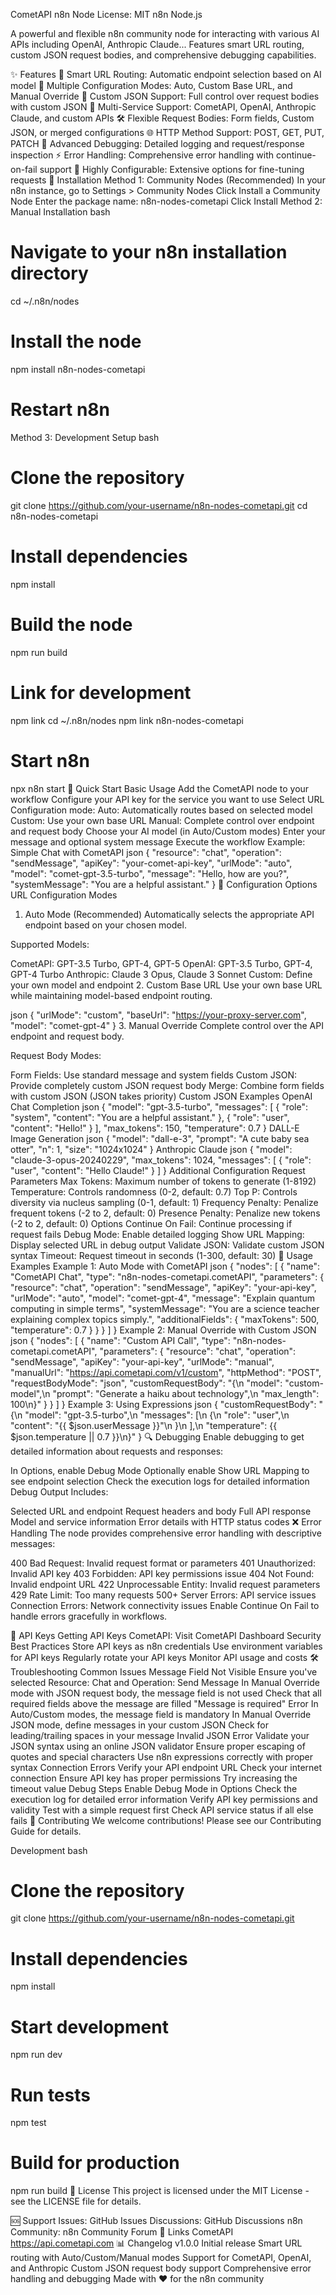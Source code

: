 CometAPI n8n Node
License: MIT
n8n
Node.js

A powerful and flexible n8n community node for interacting with various AI APIs including  OpenAI, Anthropic Claude... Features smart URL routing, custom JSON request bodies, and comprehensive debugging capabilities.

✨ Features
🎯 Smart URL Routing: Automatic endpoint selection based on AI model
🔄 Multiple Configuration Modes: Auto, Custom Base URL, and Manual Override
📝 Custom JSON Support: Full control over request bodies with custom JSON
🚀 Multi-Service Support: CometAPI, OpenAI, Anthropic Claude, and custom APIs
🛠️ Flexible Request Bodies: Form fields, Custom JSON, or merged configurations
🌐 HTTP Method Support: POST, GET, PUT, PATCH
🐛 Advanced Debugging: Detailed logging and request/response inspection
⚡ Error Handling: Comprehensive error handling with continue-on-fail support
🔧 Highly Configurable: Extensive options for fine-tuning requests
🚀 Installation
Method 1: Community Nodes (Recommended)
In your n8n instance, go to Settings > Community Nodes
Click Install a Community Node
Enter the package name: n8n-nodes-cometapi
Click Install
Method 2: Manual Installation
bash
# Navigate to your n8n installation directory
cd ~/.n8n/nodes

# Install the node
npm install n8n-nodes-cometapi

# Restart n8n
Method 3: Development Setup
bash
# Clone the repository
git clone https://github.com/your-username/n8n-nodes-cometapi.git
cd n8n-nodes-cometapi

# Install dependencies
npm install

# Build the node
npm run build

# Link for development
npm link
cd ~/.n8n/nodes
npm link n8n-nodes-cometapi

# Start n8n
npx n8n start
📖 Quick Start
Basic Usage
Add the CometAPI node to your workflow
Configure your API key for the service you want to use
Select URL Configuration mode:
Auto: Automatically routes based on selected model
Custom: Use your own base URL
Manual: Complete control over endpoint and request body
Choose your AI model (in Auto/Custom modes)
Enter your message and optional system message
Execute the workflow
Example: Simple Chat with CometAPI
json
{
  "resource": "chat",
  "operation": "sendMessage",
  "apiKey": "your-comet-api-key",
  "urlMode": "auto",
  "model": "comet-gpt-3.5-turbo",
  "message": "Hello, how are you?",
  "systemMessage": "You are a helpful assistant."
}
🔧 Configuration Options
URL Configuration Modes
1. Auto Mode (Recommended)
Automatically selects the appropriate API endpoint based on your chosen model.

Supported Models:

CometAPI: GPT-3.5 Turbo, GPT-4, GPT-5
OpenAI: GPT-3.5 Turbo, GPT-4, GPT-4 Turbo
Anthropic: Claude 3 Opus, Claude 3 Sonnet
Custom: Define your own model and endpoint
2. Custom Base URL
Use your own base URL while maintaining model-based endpoint routing.

json
{
  "urlMode": "custom",
  "baseUrl": "https://your-proxy-server.com",
  "model": "comet-gpt-4"
}
3. Manual Override
Complete control over the API endpoint and request body.

Request Body Modes:

Form Fields: Use standard message and system fields
Custom JSON: Provide completely custom JSON request body
Merge: Combine form fields with custom JSON (JSON takes priority)
Custom JSON Examples
OpenAI Chat Completion
json
{
  "model": "gpt-3.5-turbo",
  "messages": [
    {
      "role": "system",
      "content": "You are a helpful assistant."
    },
    {
      "role": "user", 
      "content": "Hello!"
    }
  ],
  "max_tokens": 150,
  "temperature": 0.7
}
DALL-E Image Generation
json
{
  "model": "dall-e-3",
  "prompt": "A cute baby sea otter",
  "n": 1,
  "size": "1024x1024"
}
Anthropic Claude
json
{
  "model": "claude-3-opus-20240229",
  "max_tokens": 1024,
  "messages": [
    {
      "role": "user",
      "content": "Hello Claude!"
    }
  ]
}
Additional Configuration
Request Parameters
Max Tokens: Maximum number of tokens to generate (1-8192)
Temperature: Controls randomness (0-2, default: 0.7)
Top P: Controls diversity via nucleus sampling (0-1, default: 1)
Frequency Penalty: Penalize frequent tokens (-2 to 2, default: 0)
Presence Penalty: Penalize new tokens (-2 to 2, default: 0)
Options
Continue On Fail: Continue processing if request fails
Debug Mode: Enable detailed logging
Show URL Mapping: Display selected URL in debug output
Validate JSON: Validate custom JSON syntax
Timeout: Request timeout in seconds (1-300, default: 30)
📝 Usage Examples
Example 1: Auto Mode with CometAPI
json
{
  "nodes": [
    {
      "name": "CometAPI Chat",
      "type": "n8n-nodes-cometapi.cometAPI",
      "parameters": {
        "resource": "chat",
        "operation": "sendMessage",
        "apiKey": "your-api-key",
        "urlMode": "auto",
        "model": "comet-gpt-4",
        "message": "Explain quantum computing in simple terms",
        "systemMessage": "You are a science teacher explaining complex topics simply.",
        "additionalFields": {
          "maxTokens": 500,
          "temperature": 0.7
        }
      }
    }
  ]
}
Example 2: Manual Override with Custom JSON
json
{
  "nodes": [
    {
      "name": "Custom API Call",
      "type": "n8n-nodes-cometapi.cometAPI",
      "parameters": {
        "resource": "chat",
        "operation": "sendMessage",
        "apiKey": "your-api-key",
        "urlMode": "manual",
        "manualUrl": "https://api.cometapi.com/v1/custom",
        "httpMethod": "POST",
        "requestBodyMode": "json",
        "customRequestBody": "{\n  \"model\": \"custom-model\",\n  \"prompt\": \"Generate a haiku about technology\",\n  \"max_length\": 100\n}"
      }
    }
  ]
}
Example 3: Using Expressions
json
{
  "customRequestBody": "{\n  \"model\": \"gpt-3.5-turbo\",\n  \"messages\": [\n    {\n      \"role\": \"user\",\n      \"content\": \"{{ $json.userMessage }}\"\n    }\n  ],\n  \"temperature\": {{ $json.temperature || 0.7 }}\n}"
}
🔍 Debugging
Enable debugging to get detailed information about requests and responses:

In Options, enable Debug Mode
Optionally enable Show URL Mapping to see endpoint selection
Check the execution logs for detailed information
Debug Output Includes:

Selected URL and endpoint
Request headers and body
Full API response
Model and service information
Error details with HTTP status codes
❌ Error Handling
The node provides comprehensive error handling with descriptive messages:

400 Bad Request: Invalid request format or parameters
401 Unauthorized: Invalid API key
403 Forbidden: API key permissions issue
404 Not Found: Invalid endpoint URL
422 Unprocessable Entity: Invalid request parameters
429 Rate Limit: Too many requests
500+ Server Errors: API service issues
Connection Errors: Network connectivity issues
Enable Continue On Fail to handle errors gracefully in workflows.

🔑 API Keys
Getting API Keys
CometAPI: Visit CometAPI Dashboard
Security Best Practices
Store API keys as n8n credentials
Use environment variables for API keys
Regularly rotate your API keys
Monitor API usage and costs
🛠️ Troubleshooting
Common Issues
Message Field Not Visible
Ensure you've selected Resource: Chat and Operation: Send Message
In Manual Override mode with JSON request body, the message field is not used
Check that all required fields above the message are filled
"Message is required" Error
In Auto/Custom modes, the message field is mandatory
In Manual Override JSON mode, define messages in your custom JSON
Check for leading/trailing spaces in your message
Invalid JSON Error
Validate your JSON syntax using an online JSON validator
Ensure proper escaping of quotes and special characters
Use n8n expressions correctly with proper syntax
Connection Errors
Verify your API endpoint URL
Check your internet connection
Ensure API key has proper permissions
Try increasing the timeout value
Debug Steps
Enable Debug Mode in Options
Check the execution log for detailed error information
Verify API key permissions and validity
Test with a simple request first
Check API service status if all else fails
🤝 Contributing
We welcome contributions! Please see our Contributing Guide for details.

Development
bash
# Clone the repository
git clone https://github.com/your-username/n8n-nodes-cometapi.git

# Install dependencies
npm install

# Start development
npm run dev

# Run tests
npm test

# Build for production
npm run build
📄 License
This project is licensed under the MIT License - see the LICENSE file for details.

🆘 Support
Issues: GitHub Issues
Discussions: GitHub Discussions
n8n Community: n8n Community Forum
🔗 Links
CometAPI https://api.cometapi.com
📊 Changelog
v1.0.0
Initial release
Smart URL routing with Auto/Custom/Manual modes
Support for CometAPI, OpenAI, and Anthropic
Custom JSON request body support
Comprehensive error handling and debugging
Made with ❤️ for the n8n community
